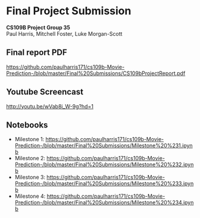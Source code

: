 # Final Project Submission
**CS109B Project Group 35**
<br>
Paul Harris, Mitchell Foster, Luke Morgan-Scott
<br>

## Final report PDF
https://github.com/paulharris171/cs109b-Movie-Prediction-/blob/master/Final%20Submissions/CS109bProjectReport.pdf

## Youtube Screencast
http://youtu.be/wVab8i_W-9g?hd=1

## Notebooks
- Milestone 1: 
https://github.com/paulharris171/cs109b-Movie-Prediction-/blob/master/Final%20Submissions/Milestone%20%231.ipynb
- Milestone 2: 
https://github.com/paulharris171/cs109b-Movie-Prediction-/blob/master/Final%20Submissions/Milestone%20%232.ipynb
- Milestone 3:
https://github.com/paulharris171/cs109b-Movie-Prediction-/blob/master/Final%20Submissions/Milestone%20%233.ipynb
- Milestone 4:
https://github.com/paulharris171/cs109b-Movie-Prediction-/blob/master/Final%20Submissions/Milestone%20%234.ipynb
